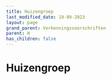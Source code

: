 ```yaml
---
title: Huizengroep
last_modified_date: 19-09-2023
layout: page
grand_parent: Verkenningsvoorschriften
parent: H
has_children: false
---
```


Huizengroep
===========

